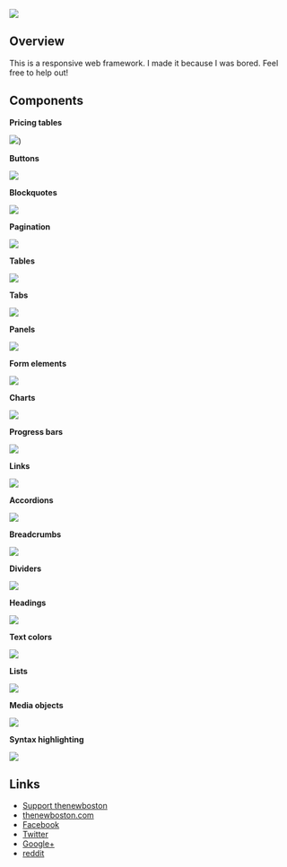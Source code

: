 ![](http://i.imgur.com/ERZwDLy.png)

## Overview

This is a responsive web framework. I made it because I was bored. Feel free to help out!

## Components

**Pricing tables**

![](http://i.imgur.com/iUK1nEs.png))

**Buttons**

![](http://i.imgur.com/1RjCPaw.png)

**Blockquotes**

![](http://i.imgur.com/9Y4S28X.png)

**Pagination**

![](http://i.imgur.com/mGRNyhe.png)

**Tables**

![](http://i.imgur.com/0Z1dEQy.png)

**Tabs**

![](http://i.imgur.com/K5YS2dM.png)

**Panels**

![](http://i.imgur.com/XDfm09k.png)

**Form elements**

![](http://i.imgur.com/vYLT9zS.png)

**Charts**

![](http://i.imgur.com/iUlCk38.png)

**Progress bars**

![](http://i.imgur.com/CFkktWM.png)

**Links**

![](http://i.imgur.com/IHZgQdd.png)

**Accordions**

![](http://i.imgur.com/3LEnWi1.png)

**Breadcrumbs**

![](http://i.imgur.com/VD8tMHc.png)

**Dividers**

![](http://i.imgur.com/MZCNPtF.png)

**Headings**

![](http://i.imgur.com/cQBP2Km.png)

**Text colors**

![](http://i.imgur.com/Yy6CKm3.png)

**Lists**

![](http://i.imgur.com/HRG4ud7.png)

**Media objects**

![](http://i.imgur.com/6d8X1sk.png)

**Syntax highlighting**

![](http://i.imgur.com/bytrSOs.png)

## Links

- [Support thenewboston](https://www.patreon.com/thenewboston)
- [thenewboston.com](https://thenewboston.com/)
- [Facebook](https://www.facebook.com/TheNewBoston-464114846956315/)
- [Twitter](https://twitter.com/bucky_roberts)
- [Google+](https://plus.google.com/+BuckyRoberts)
- [reddit](https://www.reddit.com/r/thenewboston/)
